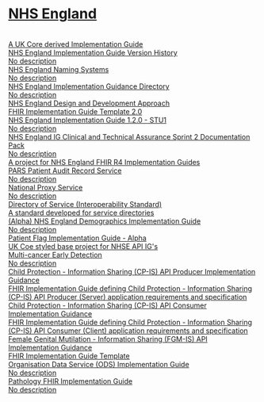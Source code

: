 

# <a href="https://simplifier.net/organization/nhsdigital">NHS England</a>

<br>


<a href=https://simplifier.net/nhs-england-implementation-guide class="project-banner">
<span class="description">A UK Core derived Implementation Guide</span>
</a>

<br>

<div class="project-container">
    

<a href="https://simplifier.net/guide/nhs-england-implementation-guide-version-history" class="child-title">
<div class="title">NHS England Implementation Guide Version History</div>
<div class="description">No description</div>
</a>
    

<a href="https://simplifier.net/guide/nhs-england-naming-systems" class="child-title">
<div class="title">NHS England Naming Systems</div>
<div class="description">No description</div>
</a>
    

<a href="https://simplifier.net/guide/nhs-england-implementation-guidance-directory" class="child-title">
<div class="title">NHS England Implementation Guidance Directory</div>
<div class="description">No description</div>
</a>
    

<a href="https://simplifier.net/guide/nhs-england-design-and-development-approach" class="child-title">
<div class="title">NHS England Design and Development Approach</div>
<div class="description">FHIR Implementation Guide Template 2.0</div>
</a>
    

<a href="https://simplifier.net/guide/nhs-england-implementation-guide-stu1" class="child-title">
<div class="title">NHS England Implementation Guide 1.2.0 - STU1</div>
<div class="description">No description</div>
</a>
    

<a href="https://simplifier.net/guide/nhs-england-ig-clinical-and-technical-assurance-doc-pack" class="child-title">
<div class="title">NHS England IG Clinical and Technical Assurance Sprint 2 Documentation Pack</div>
<div class="description">No description</div>
</a>
    
</div>




<a href=https://simplifier.net/NHS-England-Programme-Implementation-Guides class="project-banner">
<span class="description">A project for NHS England FHIR R4 Implementation Guides</span>
</a>

<br>

<div class="project-container">
    

<a href="https://simplifier.net/guide/pars-patient-audit-record-service" class="child-title">
<div class="title">PARS Patient Audit Record Service</div>
<div class="description">No description</div>
</a>
    

<a href="https://simplifier.net/guide/national-proxy-service" class="child-title">
<div class="title">National Proxy Service</div>
<div class="description">No description</div>
</a>
    

<a href="https://simplifier.net/guide/directory-of-service" class="child-title">
<div class="title">Directory of Service (Interoperability Standard)</div>
<div class="description">A standard developed for service directories</div>
</a>
    

<a href="https://simplifier.net/guide/nhs-england-demographics-implementation-guide" class="child-title">
<div class="title">(Alpha) NHS England Demographics Implementation Guide</div>
<div class="description">No description</div>
</a>
    

<a href="https://simplifier.net/guide/patientflag" class="child-title">
<div class="title">Patient Flag Implementation Guide - Alpha</div>
<div class="description">UK Coe styled base project for NHSE API IG's</div>
</a>
    

<a href="https://simplifier.net/guide/multicancerearlydetection" class="child-title">
<div class="title">Multi-cancer Early Detection</div>
<div class="description">No description</div>
</a>
    

<a href="https://simplifier.net/guide/child-protection---information-sharing--cp-is--api-producer-impl" class="child-title">
<div class="title">Child Protection - Information Sharing (CP-IS) API Producer Implementation Guidance</div>
<div class="description">FHIR Implementation Guide defining Child Protection - Information Sharing (CP-IS) API Producer (Server) application requirements and specification</div>
</a>
    

<a href="https://simplifier.net/guide/child-protection---information-sharing--cp-is--api-consumer-impl" class="child-title">
<div class="title">Child Protection - Information Sharing (CP-IS) API Consumer Implementation Guidance</div>
<div class="description">FHIR Implementation Guide defining Child Protection - Information Sharing (CP-IS) API Consumer (Client) application requirements and specification</div>
</a>
    

<a href="https://simplifier.net/guide/female-genital-mutilation-implementation-guide2" class="child-title">
<div class="title">Female Genital Mutilation - Information Sharing (FGM-IS) API Implementation Guidance</div>
<div class="description">FHIR Implementation Guide Template</div>
</a>
    

<a href="https://simplifier.net/guide/organisation-data-services" class="child-title">
<div class="title">Organisation Data Service (ODS) Implementation Guide</div>
<div class="description">No description</div>
</a>
    

<a href="https://simplifier.net/guide/pathology-fhir-implementation-guide" class="child-title">
<div class="title">Pathology FHIR Implementation Guide</div>
<div class="description">No description</div>
</a>
    
</div>


